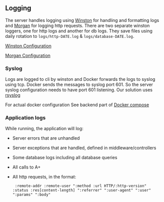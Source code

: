 <!--
SPDX-FileCopyrightText: 2024 The Aalto Grades Developers

SPDX-License-Identifier: MIT
-->

## Logging

The server handles logging using [Winston](https://github.com/winstonjs/winston) for handling and formatting logs and [Morgan](https://github.com/expressjs/morgan) for logging http requests. There are two separate winston loggers, one for http logs and another for db logs. They save files using daily rotation to `logs/http-DATE.log` & `logs/database-DATE.log`.

[Winston Configuration](/server/src/configs/winston.ts)

[Morgan Configuration](/server/src/middleware/requestLogger.ts)

### Syslog

Logs are logged to cli by winston and Docker forwards the logs to syslog
using tcp. Docker sends the messages to syslog port 601. So the server syslog configuration needs to have port 601 listening.
Our solution uses [rsyslog](https://www.rsyslog.com/doc/index.html)

For actual docker configuration
See backend part of [Docker compose](/docker-compose-from-images.yaml)

### Application logs

While running, the application will log:

- Server errors that are unhandled
- Server exceptions that are handled, defined in middleware/controllers
- Some database logs including all database queries
- All calls to A+
- All http requests, in the format:

  ```
   :remote-addr :remote-user ":method :url HTTP/:http-version" :status :res[content-length] ":referrer" ":user-agent" ":user" ":params" ":body"
  ```
